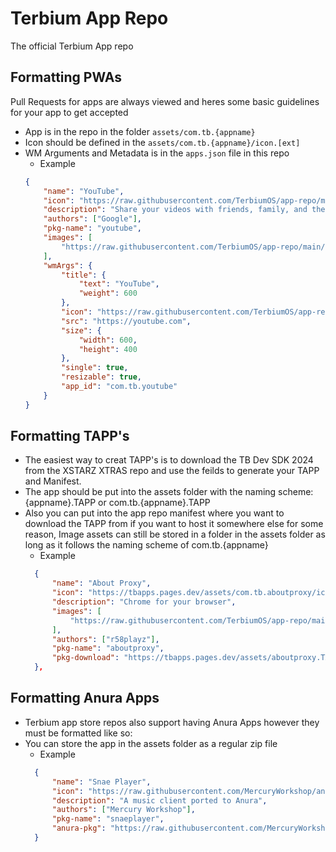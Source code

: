 # Terbium App Repo

The official Terbium App repo

## Formatting PWAs

Pull Requests for apps are always viewed and heres some basic guidelines for your app to get accepted

- App is in the repo in the folder `assets/com.tb.{appname}`
- Icon should be defined in the `assets/com.tb.{appname}/icon.[ext]`
- WM Arguments and Metadata is in the `apps.json` file in this repo
    - Example
    ```json
    {
        "name": "YouTube",
        "icon": "https://raw.githubusercontent.com/TerbiumOS/app-repo/main/assets/com.tb.youtube/icon.png",
        "description": "Share your videos with friends, family, and the world.",
        "authors": ["Google"],
        "pkg-name": "youtube",
        "images": [
            "https://raw.githubusercontent.com/TerbiumOS/app-repo/main/assets/com.tb.youtube/images/1.png"
        ],
        "wmArgs": {
            "title": {
                "text": "YouTube",
                "weight": 600
            },
            "icon": "https://raw.githubusercontent.com/TerbiumOS/app-repo/main/assets/com.tb.youtube/icon.png",
            "src": "https://youtube.com",
            "size": {
                "width": 600,
                "height": 400
            },
            "single": true,
            "resizable": true,
            "app_id": "com.tb.youtube"
        }
    }
    ```

## Formatting TAPP's

- The easiest way to creat TAPP's is to download the TB Dev SDK 2024 from the XSTARZ XTRAS repo and use the feilds to generate your TAPP and Manifest.
- The app should be put into the assets folder with the naming scheme: {appname}.TAPP or com.tb.{appname}.TAPP
- Also you can put into the app repo manifest where you want to download the TAPP from if you want to host it somewhere else for some reason, Image assets can still be stored in a folder in the assets folder as long as it follows the naming scheme of com.tb.{appname}
  - Example
  ```json
    {
        "name": "About Proxy",
        "icon": "https://tbapps.pages.dev/assets/com.tb.aboutproxy/icon.svg",
        "description": "Chrome for your browser",
        "images": [
            "https://raw.githubusercontent.com/TerbiumOS/app-repo/main/assets/com.tb.youtube/images/1.png"
        ],
        "authors": ["r58playz"],
        "pkg-name": "aboutproxy",
        "pkg-download": "https://tbapps.pages.dev/assets/aboutproxy.TAPP"
    },
  ```

## Formatting Anura Apps

- Terbium app store repos also support having Anura Apps however they must be formatted like so:
- You can store the app in the assets folder as a regular zip file
  - Example
  ```json
    {
        "name": "Snae Player",
        "icon": "https://raw.githubusercontent.com/MercuryWorkshop/anura-repo/master/apps/anura.music/icon.png",
        "description": "A music client ported to Anura",
        "authors": ["Mercury Workshop"],
        "pkg-name": "snaeplayer",
        "anura-pkg": "https://raw.githubusercontent.com/MercuryWorkshop/anura-repo/master/apps/anura.music/app.zip"
    }
  ```

